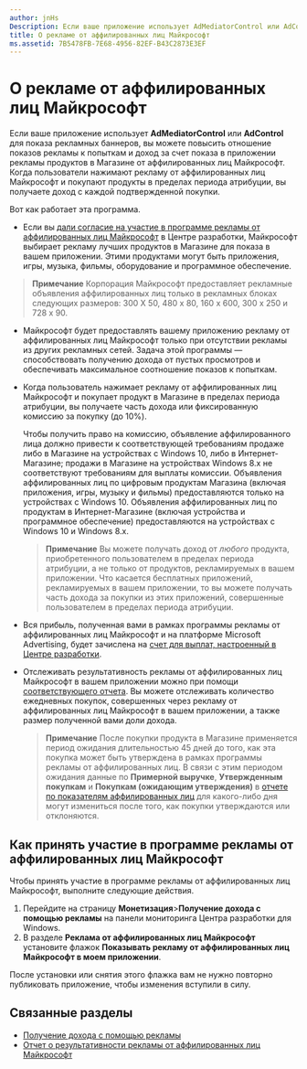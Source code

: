 ```yaml
---
author: jnHs
Description: Если ваше приложение использует AdMediatorControl или AdControl для показа рекламных баннеров, вы можете повысить отношение показов рекламы к попыткам и доход за счет показа в приложении рекламы от аффилированных лиц Майкрософт.
title: О рекламе от аффилированных лиц Майкрософт
ms.assetid: 7B5478FB-7E68-4956-82EF-B43C2873E3EF
---
```


# О рекламе от аффилированных лиц Майкрософт

Если ваше приложение использует **AdMediatorControl** или **AdControl** для показа рекламных баннеров, вы можете повысить отношение показов рекламы к попыткам и доход за счет показа в приложении рекламы продуктов в Магазине от аффилированных лиц Майкрософт. Когда пользователи нажимают рекламу от аффилированных лиц Майкрософт и покупают продукты в пределах периода атрибуции, вы получаете доход с каждой подтвержденной покупки.

Вот как работает эта программа.

* Если вы [дали согласие на участие в программе рекламы от аффилированных лиц Майкрософт](#how-to-opt-in-to-affiliate-ads) в Центре разработки, Майкрософт выбирает рекламу лучших продуктов в Магазине для показа в вашем приложении. Этими продуктами могут быть приложения, игры, музыка, фильмы, оборудование и программное обеспечение.

 > **Примечание** Корпорация Майкрософт предоставляет рекламные объявления аффилированных лиц только в рекламных блоках следующих размеров: 300 X 50, 480 x 80, 160 x 600, 300 x 250 и 728 x 90.

* Майкрософт будет предоставлять вашему приложению рекламу от аффилированных лиц Майкрософт только при отсутствии рекламы из других рекламных сетей. Задача этой программы — способствовать получению дохода от пустых просмотров и обеспечивать максимальное соотношение показов к попыткам.
* Когда пользователь нажимает рекламу от аффилированных лиц Майкрософт и покупает продукт в Магазине в пределах периода атрибуции, вы получаете часть дохода или фиксированную комиссию за покупку (до 10%). 
  
  Чтобы получить право на комиссию, объявление аффилированного лица должно привести к соответствующей требованиям продаже либо в Магазине на устройствах с Windows 10, либо в Интернет-Магазине; продажи в Магазине на устройствах Windows 8.x не соответствуют требованиям для выплаты комиссии. Объявления аффилированных лиц по цифровым продуктам Магазина (включая приложения, игры, музыку и фильмы) предоставляются только на устройствах с Windows 10. Объявления аффилированных лиц по продуктам в Интернет-Магазине (включая устройства и программное обеспечение) предоставляются на устройствах с Windows 10 и Windows 8.x.

    > **Примечание**  Вы можете получать доход от *любого* продукта, приобретенного пользователем в пределах периода атрибуции, а не только от продуктов, рекламируемых в вашем приложении. Что касается бесплатных приложений, рекламируемых в вашем приложении, то вы можете получать часть дохода за покупки из этих приложений, совершенные пользователем в пределах периода атрибуции.

* Вся прибыль, полученная вами в рамках программы рекламы от аффилированных лиц Майкрософт и на платформе Microsoft Advertising, будет зачислена на [счет для выплат, настроенный в Центре разработки](setting-up-your-payout-account-and-tax-forms.md).
* Отслеживать результативность рекламы от аффилированных лиц Майкрософт в вашем приложении можно при помощи [соответствующего отчета](affiliates-performance-report.md). Вы можете отслеживать количество ежедневных покупок, совершенных через рекламу от аффилированных лиц Майкрософт в вашем приложении, а также размер полученной вами доли дохода.  

  > **Примечание** После покупки продукта в Магазине применяется период ожидания длительностью 45 дней до того, как эта покупка может быть утверждена в рамках программы рекламы от аффилированных лиц. В связи с этим периодом ожидания данные по **Примерной выручке**, **Утвержденным покупкам** и **Покупкам (ожидающим утверждения)** в [отчете по показателям аффилированных лиц](affiliates-performance-report.md) для какого-либо дня могут измениться после того, как покупки утверждаются или отклоняются.

## Как принять участие в программе рекламы от аффилированных лиц Майкрософт

Чтобы принять участие в программе рекламы от аффилированных лиц Майкрософт, выполните следующие действия.

1. Перейдите на страницу **Монетизация**&gt;**Получение дохода с помощью рекламы** на панели мониторинга Центра разработки для Windows.
2. В разделе **Реклама от аффилированных лиц Майкрософт** установите флажок **Показывать рекламу от аффилированных лиц Майкрософт в моем приложении**.

После установки или снятия этого флажка вам не нужно повторно публиковать приложение, чтобы изменения вступили в силу.


## Связанные разделы


* [Получение дохода с помощью рекламы](monetize-with-ads.md)
* [Отчет о результативности рекламы от аффилированных лиц Майкрософт](affiliates-performance-report.md)


<!--HONumber=May16_HO2-->



